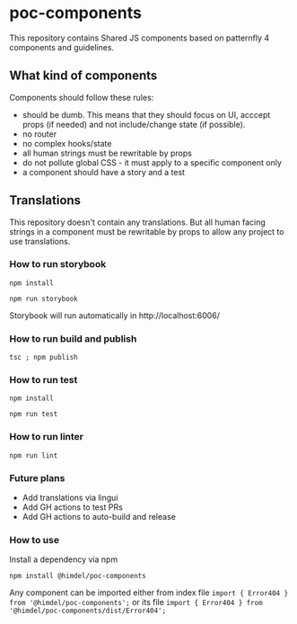 # poc-components
This repository contains Shared JS components based on patternfly 4 components and guidelines.

## What kind of components

Components should follow these rules:
- should be dumb. This means that they should focus on UI, acccept props (if needed) and not include/change state (if possible).
- no router
- no complex hooks/state
- all human strings must be rewritable by props 
- do not pollute global CSS - it must apply to a specific component only 
- a component should have a story and a test

## Translations

This repository doesn't contain any translations. But all human facing strings in a component must be rewritable by props to allow any project to use translations.

### How to run storybook

```
npm install

npm run storybook
```
Storybook will run automatically in http://localhost:6006/

### How to run build and publish

`tsc ; npm publish`

### How to run test
```
npm install

npm run test
```
### How to run linter
`npm run lint`

### Future plans
- Add translations via lingui
- Add GH actions to test PRs
- Add GH actions to auto-build and release
 
### How to use

Install a dependency via npm

`npm install @himdel/poc-components`

Any component can be imported either from index file 
`import { Error404 } from '@himdel/poc-components';` or its file
`import { Error404 } from '@himdel/poc-components/dist/Error404';`
